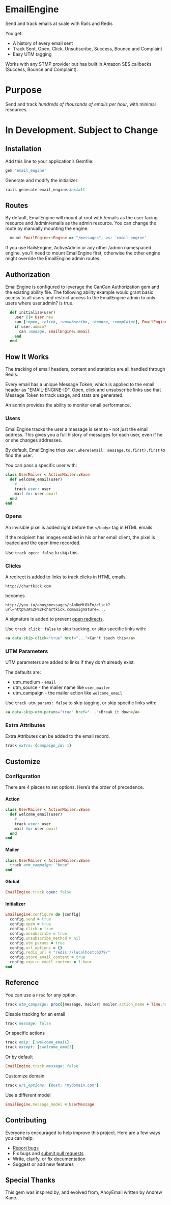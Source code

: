 # EmailEngine

Send and track emails at scale with Rails and Redis

You get:

- A history of every email sent
- Track Sent, Open, Click, Unsubscribe, Success, Bounce and Complaint
- Easy UTM tagging

Works with any STMP provider but has built in Amazon SES callbacks (Success, Bounce and Complaint).

# Purpose

Send and track *hundreds of thousands of emails per hour*, with minimal resources.

# In Development. Subject to Change

## Installation

Add this line to your application’s Gemfile:

```ruby
gem 'email_engine'
```

Generate and modify the initializer:

```ruby
rails generate email_engine:install
```

## Routes

By default, EmailEngine will mount at root with /emails as the user facing resource and /admin/emails as the admin resource.  You can change the route by manually mounting the engine.

```ruby
  mount EmailEngine::Engine => "/messages", as: 'email_engine'
```

If you use RailsEngine, ActiveAdmin or any other /admin namespaced engine, you'll need to mount EmailEngine first, otherwise the other engine might override the EmailEngine admin routes.

## Authorization

EmailEngine is configured to leverage the CanCan Authorization gem and the existing ability file.  The following ability example would grant basic access to all users and restrict access to the EmailEngine admin to only users where user.admin? is true.

```ruby
  def initialize(user)
    user ||= User.new
    can [:open, :click, :unsubscribe, :bounce, :complaint], EmailEngine::Email
    if user.admin?
      can :manage, EmailEngine::Email
    end
  end
```

## How It Works

The tracking of email headers, content and statistics are all handled through Redis.

Every email has a unique Message Token, which is applied to the email header as "EMAIL-ENGINE-ID".  Open, click and unsubscribe links use that Message Token to track usage, and stats are generated.

An admin provides the ability to monitor email performance.

### Users

EmailEngine tracks the user a message is sent to - not just the email address.  This gives you a full history of messages for each user, even if he or she changes addresses.

By default, EmailEngine tries `User.where(email: message.to.first).first` to find the user.

You can pass a specific user with:

```ruby
class UserMailer < ActionMailer::Base
  def welcome_email(user)
    # ...
    track user: user
    mail to: user.email
  end
end
```

### Opens

An invisible pixel is added right before the `</body>` tag in HTML emails.

If the recipient has images enabled in his or her email client, the pixel is loaded and the open time recorded.

Use `track open: false` to skip this.

### Clicks

A redirect is added to links to track clicks in HTML emails.

```
http://chartkick.com
```

becomes

```
http://you.io/ahoy/messages/rAnDoMtOkEn/click?url=http%3A%2F%2Fchartkick.com&signature=...
```

A signature is added to prevent [open redirects](https://www.owasp.org/index.php/Open_redirect).

Use `track click: false` to skip tracking, or skip specific links with:

```html
<a data-skip-click="true" href="...">Can't touch this</a>
```

### UTM Parameters

UTM parameters are added to links if they don’t already exist.

The defaults are:

- utm_medium - `email`
- utm_source - the mailer name like `user_mailer`
- utm_campaign - the mailer action like `welcome_email`

Use `track utm_params: false` to skip tagging, or skip specific links with:


```html
<a data-skip-utm-params="true" href="...">Break it down</a>
```

### Extra Attributes

Extra Attributes can be added to the email record.

```ruby
track extra: {campaign_id: 1}
```

## Customize

### Configuration

There are 4 places to set options. Here’s the order of precedence.

#### Action

``` ruby
class UserMailer < ActionMailer::Base
  def welcome_email(user)
    # ...
    track user: user
    mail to: user.email
  end
end
```

#### Mailer

```ruby
class UserMailer < ActionMailer::Base
  track utm_campaign: "boom"
end
```

#### Global

```ruby
EmailEngine.track open: false
```

#### Initializer

```ruby
EmailEngine.configure do |config|
  config.send = true
  config.open = true
  config.click = true
  config.unsubscribe = true
  config.unsubscribe_method = nil
  config.utm_params = true
  config.url_options = {}
  config.redis_url = "redis://localhost:6379/"
  config.store_email_content = true
  config.expire_email_content = 1.hour
end
```

## Reference

You can use a `Proc` for any option.

```ruby
track utm_campaign: proc{|message, mailer| mailer.action_name + Time.now.year }
```

Disable tracking for an email

```ruby
track message: false
```

Or specific actions

```ruby
track only: [:welcome_email]
track except: [:welcome_email]
```

Or by default

```ruby
EmailEngine.track message: false
```

Customize domain

```ruby
track url_options: {host: "mydomain.com"}
```

Use a different model

```ruby
EmailEngine.message_model = UserMessage
```


## Contributing

Everyone is encouraged to help improve this project. Here are a few ways you can help:

- [Report bugs](https://github.com/tyrauber/email_engine/issues)
- Fix bugs and [submit pull requests](https://github.com/tyrauber/email_engine/pulls)
- Write, clarify, or fix documentation
- Suggest or add new features

## Special Thanks

This gem was inspired by, and evolved from, AhoyEmail written by Andrew Kane.
